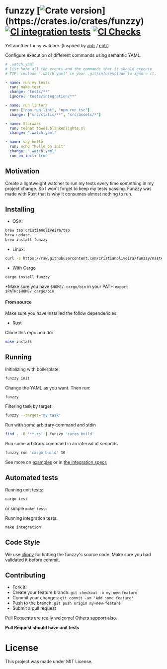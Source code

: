 # funzzy [![Crate version](https://img.shields.io/crates/v/funzzy.svg?)](https://crates.io/crates/funzzy) [![CI integration tests](https://github.com/cristianoliveira/funzzy/actions/workflows/on-push-integration-test.yml/badge.svg)](https://github.com/cristianoliveira/funzzy/actions/workflows/on-push-integration-test.yml) [![CI Checks](https://github.com/cristianoliveira/funzzy/actions/workflows/on-push.yml/badge.svg)](https://github.com/cristianoliveira/funzzy/actions/workflows/on-push.yml)

Yet another fancy watcher. (Inspired by [antr](https://github.com/juanibiapina/antr) / [entr](http://entrproject.org/))

Configure execution of different commands using semantic YAML.

```yaml
# .watch.yaml
# list here all the events and the commands that it should execute
# TIP: include '.watch.yaml' in your .git/info/exclude to ignore it.

- name: run my tests
  run: make test
  change: "tests/**"
  ignore: "tests/integration/**"

- name: run linters
  run: ["npm run lint", "npm run tsc"]
  change: ["src/static/**", "src/assets/*"]

- name: Starwars
  run: telnet towel.blinkenlights.nl
  change: ".watch.yaml"

- name: say hello
  run: echo "hello on init"
  change: ".watch.yaml"
  run_on_init: true
```

## Motivation

Create a lightweight watcher to run my tests every time something in my project change.
So I won't forget to keep my tests passing. Funzzy was made with Rust that is why it consumes almost nothing to run.

## Installing

- OSX:

```bash
brew tap cristianoliveira/tap
brew update
brew install funzzy
```

- Linux:

```bash
curl -s https://raw.githubusercontent.com/cristianoliveira/funzzy/master/linux-install.sh | sh
```

- With Cargo

```bash
cargo install funzzy
```

\*Make sure you have `$HOME/.cargo/bin` in your PATH
`export $PATH:$HOME/.cargo/bin`

#### From source

Make sure you have installed the follow dependencies:

- Rust

Clone this repo and do:

```bash
make install
```

## Running

Initializing with boilerplate:

```bash
funzzy init
```

Change the YAML as you want. Then run:

```bash
funzzy
```

Filtering task by target:

```bash
funzzy --target="my task"
```

Run with some arbitrary command and stdin

```bash
find . -R '**.rs' | funzzy 'cargo build'
```

Run some arbitrary command in an interval of seconds

```bash
funzzy run 'cargo build' 10
```

See more on [examples](https://github.com/cristianoliveira/funzzy/tree/master/examples)
or in [the integration specs](https://github.com/cristianoliveira/funzzy/tree/master/tests/integration/specs)

## Automated tests

Running unit tests:

```bash
cargo test
```

or simple `make tests`

Running integration tests:

```
make integration
```

## Code Style

We use [clippy](https://github.com/Manishearth/rust-clippy) for lintting the funzzy's source code. Make sure you had validated it before commit.

## Contributing

- Fork it!
- Create your feature branch: `git checkout -b my-new-feature`
- Commit your changes: `git commit -am 'Add some feature'`
- Push to the branch: `git push origin my-new-feature`
- Submit a pull request

Pull Requests are really welcome! Others support also.

**Pull Request should have unit tests**

# License

This project was made under MIT License.
